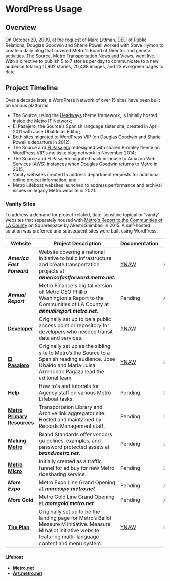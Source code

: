 # WordPress Usage
## Overview

On October 20, 2009, at the request of Marc Littman, DEO of Public Relations, Douglas Goodwin and Sharie Powell worked with Steve Hymon to create a daily blog that covered Metro's Board of Director and general activities. [The Source, Metro Transportation News and Views](https://web.archive.org/web/20091023024519/http://thesource.metro.net/), went live. With a directive to publish 5 to 7 stories per day to communicate to a new audience totaling 11,902 stories, 20,438 images, and 23 evergreen pages to date.

## Project Timeline

Over a decade later, a WordPress Network of over 15 sites have been built on various platforms:

- The Source, using the [Headways](https://headwaythemes.com/) theme framework, is initially hosted inside the Metro IT Network;
- El Pasajero, the Source's Spanish language sister site, created in April 2011 with Jose Ubaldo as Editor;
- Both sites migrated to WordPress VIP (on Douglas Goodwin and Sharie Powell's departure in 2012); 
- The Source and [El Pasajero](https://web.archive.org/web/20141218190402/http://elpasajero.metro.net/) redesigned with shared Bromley theme on WordPress VIP's multisite blog network in November 2014;
- The Source and El Pasajero migrated back in-house to Amazon Web Services (AWS) instances when Douglas Goodwin returns to Metro in 2015; 
- Vanity websites created to address department requests for additional online project information; and
- Metro Lifeboat websites launched to address performance and archival issues on legacy Metro website in 2021.

### Vanity Sites

To address a demand for project-related, date-sensitive topical or 'vanity' websites that separately housed with [Metro's Report to the Communities of LA County](http://media.metro.net/about_us/finance/images/annual_report/annual_report_fy15.pdf) on Squarespace by Akemi Shimbasi in 2015. A self-hosted solution was preferred and subsequent sites were built using WordPress.

| Website| Project Description| Documentation| Status|
|--|--|--|--|
|***America Fast Forward***|Website covering a national initiative to build infrastructure and create transportation projects at ***americafastforward.metro.net.***|[YNAW](https://docs.google.com/document/d/1Axzofk8vGIUELxIwwyt0bR_vigGuRryNQzv6qFikdDc/edit?usp=sharing)|Archived|
|***Annual Report***|Metro Finance's digital version of Metro CEO Phillip Washington's Report to the Communities of LA County at ***annualreport.metro.net.***|Pending|Archived|
|[**Developer**](https://developer.metro.net)|Originally set up to be a public access point or repository for developers who needed transit data and services.|[YNAW](https://docs.google.com/document/d/1VYCE1buW6RuWFJKJ_M79b-11BIjyy55ChKiLdrDlXcs/edit?usp=sharing)|Live|
|[**El Pasajero**](https://elpasajero.metro.net)|Originally set up as the sibling site to Metro’s the Source to a Spanish reading audience. Jose Ubaldo and Maria Luisa Arredondo Pagaza lead the editorial team.|[YNAW](https://docs.google.com/document/d/1fPKG3tuRzl9HuJkMt3V2OuI5YzIrFlSvwxObMXamSow/edit?usp=sharing)|Live|
|[**Help**](https://ericm59.sg-host.com/)|How to's and tutorials for Agency staff on various Metro Lifeboat tasks.|Pending|Live|
|[**Metro Primary Resources**](https://metroprimaryresources.info)|Transportation Library and Archive link aggregator site. Hosted and maintained by Records Management staff.|Pending|Live| 
|[**Making Metro**](https://brand.metro.net)|Brand Standards offer vendors guidelines, examples, and password protected assets at ***brand.metro.net.***|Pending|Live|
|[**Metro Micro**](https://micro.metro.net)|Initially created as a traffic funnel for ad buy for new Metro ridesharing service.|Pending|Live|
|***More Expo***|Metro Expo Line Grand Opening at ***moreexpo.metro.net***|Pending|Archived|
|***More Gold***|Metro Gold Line Grand Opening at ***moregold.metro.net***|Pending|Archived|
|[**The Plan**](https://theplan.metro.net)|Originally set up to be the landing page for Metro’s Ballot Measure M initiative. Measure M ballot initiative website featuring multi-language content and menu system.|[YNAW](https://docs.google.com/document/d/1rBSSHRPD_QiKpkXLOxsr6C2JSup6gqKWrIL-A8JJTQo/edit?usp=sharing)|Live|

#### Lifeboat

- [**Metro.net**](https://metro.net)
- [**Art.metro.net**](https://art.metro.net)
